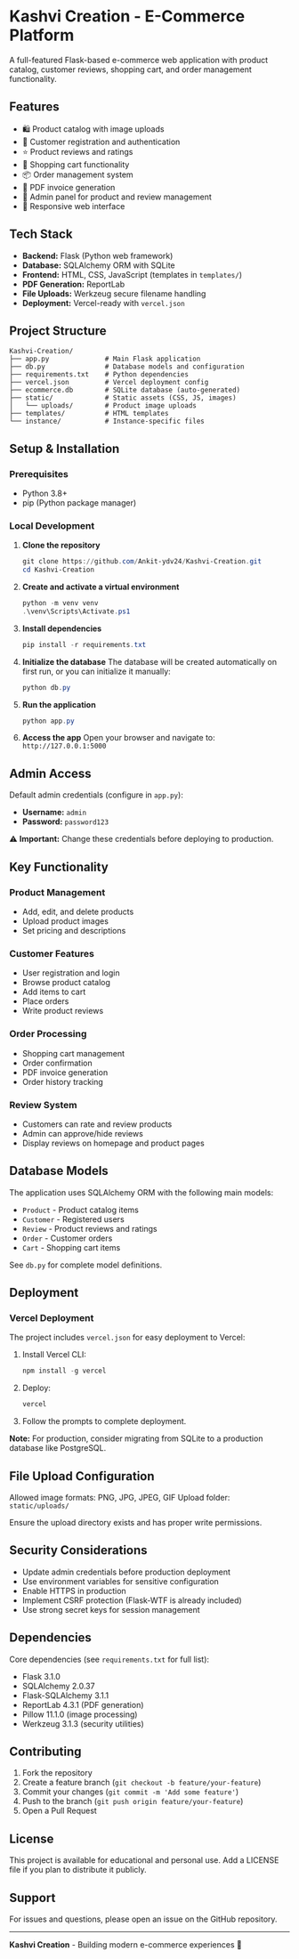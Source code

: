 # Kashvi Creation - E-Commerce Platform

A full-featured Flask-based e-commerce web application with product catalog, customer reviews, shopping cart, and order management functionality.

## Features

- 🛍️ Product catalog with image uploads
- 👤 Customer registration and authentication
- ⭐ Product reviews and ratings
- 🛒 Shopping cart functionality
- 📦 Order management system
- 📄 PDF invoice generation
- 🔐 Admin panel for product and review management
- 📱 Responsive web interface

## Tech Stack

- **Backend:** Flask (Python web framework)
- **Database:** SQLAlchemy ORM with SQLite
- **Frontend:** HTML, CSS, JavaScript (templates in `templates/`)
- **PDF Generation:** ReportLab
- **File Uploads:** Werkzeug secure filename handling
- **Deployment:** Vercel-ready with `vercel.json`

## Project Structure

```
Kashvi-Creation/
├── app.py              # Main Flask application
├── db.py               # Database models and configuration
├── requirements.txt    # Python dependencies
├── vercel.json         # Vercel deployment config
├── ecommerce.db        # SQLite database (auto-generated)
├── static/             # Static assets (CSS, JS, images)
│   └── uploads/        # Product image uploads
├── templates/          # HTML templates
└── instance/           # Instance-specific files
```

## Setup & Installation

### Prerequisites

- Python 3.8+
- pip (Python package manager)

### Local Development

1. **Clone the repository**
   ```powershell
   git clone https://github.com/Ankit-ydv24/Kashvi-Creation.git
   cd Kashvi-Creation
   ```

2. **Create and activate a virtual environment**
   ```powershell
   python -m venv venv
   .\venv\Scripts\Activate.ps1
   ```

3. **Install dependencies**
   ```powershell
   pip install -r requirements.txt
   ```

4. **Initialize the database**
   The database will be created automatically on first run, or you can initialize it manually:
   ```powershell
   python db.py
   ```

5. **Run the application**
   ```powershell
   python app.py
   ```

6. **Access the app**
   Open your browser and navigate to: `http://127.0.0.1:5000`

## Admin Access

Default admin credentials (configure in `app.py`):
- **Username:** `admin`
- **Password:** `password123`

⚠️ **Important:** Change these credentials before deploying to production.

## Key Functionality

### Product Management
- Add, edit, and delete products
- Upload product images
- Set pricing and descriptions

### Customer Features
- User registration and login
- Browse product catalog
- Add items to cart
- Place orders
- Write product reviews

### Order Processing
- Shopping cart management
- Order confirmation
- PDF invoice generation
- Order history tracking

### Review System
- Customers can rate and review products
- Admin can approve/hide reviews
- Display reviews on homepage and product pages

## Database Models

The application uses SQLAlchemy ORM with the following main models:
- `Product` - Product catalog items
- `Customer` - Registered users
- `Review` - Product reviews and ratings
- `Order` - Customer orders
- `Cart` - Shopping cart items

See `db.py` for complete model definitions.

## Deployment

### Vercel Deployment

The project includes `vercel.json` for easy deployment to Vercel:

1. Install Vercel CLI:
   ```powershell
   npm install -g vercel
   ```

2. Deploy:
   ```powershell
   vercel
   ```

3. Follow the prompts to complete deployment.

**Note:** For production, consider migrating from SQLite to a production database like PostgreSQL.

## File Upload Configuration

Allowed image formats: PNG, JPG, JPEG, GIF
Upload folder: `static/uploads/`

Ensure the upload directory exists and has proper write permissions.

## Security Considerations

- Update admin credentials before production deployment
- Use environment variables for sensitive configuration
- Enable HTTPS in production
- Implement CSRF protection (Flask-WTF is already included)
- Use strong secret keys for session management

## Dependencies

Core dependencies (see `requirements.txt` for full list):
- Flask 3.1.0
- SQLAlchemy 2.0.37
- Flask-SQLAlchemy 3.1.1
- ReportLab 4.3.1 (PDF generation)
- Pillow 11.1.0 (image processing)
- Werkzeug 3.1.3 (security utilities)

## Contributing

1. Fork the repository
2. Create a feature branch (`git checkout -b feature/your-feature`)
3. Commit your changes (`git commit -m 'Add some feature'`)
4. Push to the branch (`git push origin feature/your-feature`)
5. Open a Pull Request

## License

This project is available for educational and personal use. Add a LICENSE file if you plan to distribute it publicly.

## Support

For issues and questions, please open an issue on the GitHub repository.

---

**Kashvi Creation** - Building modern e-commerce experiences 🚀
